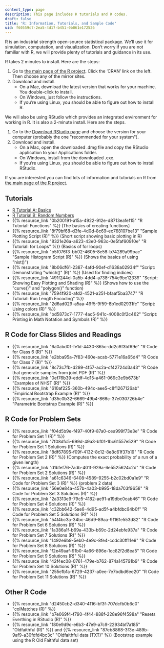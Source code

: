 ```yaml
---
content_type: page
description: This page includes R tutorials and R codes.
draft: false
title: 'R: Information, Tutorials, and Sample Code'
uid: f60559c7-2ea5-4d17-b451-0b061e172526
---
```

R is an industrial strength open-source statistical package. We’ll use it for simulation, computation, and visualization. Don’t worry if you are not familiar with R, we will provide plenty of tutorials and guidance in its use.

R takes 2 minutes to install. Here are the steps:

1. Go to [the main page of the R project](http://www.r-project.org/). Click the ‘CRAN’ link on the left. Then choose any of the mirror sites.
2. Download and install.
    - On a Mac, download the latest version that works for your machine. You double-click to install.
    - On Windows, just follow the instructions.
    - If you’re using Linux, you should be able to figure out how to install R.

We will also be using RStudio which provides an integrated environment for working in R. It is also a 2-minute install. Here are the steps.

1. Go to the [Download RStudio page](http://www.rstudio.com/ide/download/desktop) and choose the version for your computer (probably the one "recommended for your system").
2. Download and install.
    - On a Mac, open the downloaded .dmg file and copy the RStudio application to your Applications folder.
    - On Windows, install from the downloaded .exe.
    - If you’re using Linux, you should be able to figure out how to install RStudio.

If you are interested you can find lots of information and tutorials on R from [the main page of the R project](http://www.r-project.org/).

## Tutorials

- [R Tutorial A: Basics](https://draft.ocw.mit.edu/courses/18-05-introduction-to-probability-and-statistics-spring-2022/pages/r-tutorial-a-basics/)          
- [R Tutorial B: Random Numbers](https://draft.ocw.mit.edu/courses/18-05-introduction-to-probability-and-statistics-spring-2022/pages/r-tutorial-b-random-numbers/)         
- {{% resource_link "0b200191-a15a-4922-912e-d8713eafef15" "R Tutorial: Functions" %}} (The basics of creating functions)          
- {{% resource_link "8f79bf68-d3fe-4d0d-8c69-ec768107be13" "Sample Plotting Script (R)" %}} (Short script showing basic plotting in R)          
- {{% resource_link "8321e26a-a623-43e0-963c-0e5faf60910e" "R Tutorial: for Loops" %}} (Basics of for loops)          
- {{% resource_link "b5f076f3-bb02-4605-8e58-b74289a99bac" "Sample Histogram Script (R)" %}} (Shows the basics of using "hist()")          
- {{% resource_link "8b06df61-2387-4afd-90ef-d1638a02934f" "Script: Demonstrating \"which()\" (R)" %}} (Used for finding indices)          
- {{% resource_link "491f244d-0a5b-4dd4-a738-754e9bc12339" "Script: Showing Easy Plotting and Shading (R)" %}} (Shows how to use the "curve()" and "polygon()" function)          
- {{% resource_link "7594f920-afd2-4521-a251-bfaaf5ba3747" "R Tutorial: Run Length Encoding" %}}          
- {{% resource_link "2d6ad029-a5aa-49f5-9f59-8b1ed02931fc" "Script: Using colors (R)" %}}            
- {{% resource_link "bd5873c7-1777-4ac5-941c-4008c0f2c462" "Script: Printing in Math Notation and Symbols (R)" %}}

## R Code for Class Slides and Readings

- {{% resource_link "6a0abd01-fe1d-4430-865c-dd2c9f3bf69e" "R Code for Class 6 (R)" %}}            
- {{% resource_link "e2bba95a-7f83-460e-acab-5771e16a65d4" "R Code for Class 7 (R)" %}}          
- {{% resource_link "8c73c7fb-d299-4f57-ac2a-cf42724d3a43" "R Code that generate samples from joint PDF (R)" %}}              
- {{% resource_link "0ef76b39-eddf-4d15-a461-069c3e9b673b" "Examples of NHST (R)" %}}              
- {{% resource_link "610af225-360b-494c-aee5-c8f1267126ab" "Empirical Bootstrap Example (R)" %}}         
- {{% resource_link "d35c0b32-6669-49b4-866c-37e030726b4e" "Parametric Bootstrap Example (R)" %}}     

## R Code for Problem Sets

- {{% resource_link "f04d5b9e-f497-40f9-87a0-cea999f73e3e" "R Code for Problem Set 1 (R)" %}}          
- {{% resource_link "7f08dfc5-699d-49a3-bf01-1bc61557e529" "R Code for Problem Set 1 Solutions (R)" %}}         
- {{% resource_link "8df67895-f09f-4132-8c12-8e8c61f37b19" "R Code for Problem Set 2 (R)" %}} (Computes the exact probability of a run of a given length)         
- {{% resource_link "d1bfef76-7adb-401f-929a-6e5525624c2d" "R Code for Problem Set 2 Solutions (R)" %}}            
- {{% resource_link "a61c6346-6408-4589-9255-b2c02bd0a1e9" "R Code for Problem Set 3 (R)" %}} (problem 2 data)        
- {{% resource_link "56e0e84a-457b-4a03-b995-18da703f9658" "R Code for Problem Set 3 Solutions (R)" %}}              
- {{% resource_link "2a3313e9-79c5-4182-ae91-a19dbc0cab46" "R Code for Problem Set 4 Solutions (R)" %}}        
- {{% resource_link "c32bb642-5ae6-4d95-ad5f-a4bfdbc64b0f" "R Code for Problem Set 5 Solutions (R)" %}}         
- {{% resource_link "54f4bc3a-34bc-46d9-89aa-9f161e553d82" "R Code for Problem Set 6 Solutions (R)" %}}         
- {{% resource_link "1a386a1f-b69a-433b-b69c-2d24ebfe937a" "R Code for Problem Set 7 Solutions (R)" %}}         
- {{% resource_link "1492e6b9-5eb0-4e9c-8fe4-ccdc30ff11e9" "R Code for Problem Set 8 Solutions (R)" %}}         
- {{% resource_link "f2e49aaf-91b0-4a66-896e-1cc82f2d8ea5" "R Code for Problem Set 9 Solutions (R)" %}}         
- {{% resource_link "42f4ec08-0761-479e-b762-874a145791b9" "R Code for Problem Set 10 Solutions (R)" %}}         
- {{% resource_link "255e1b1a-6729-4237-a0ee-7e7bdbd6ee20" "R Code for Problem Set 11 Solutions (R)" %}}      

## Other R Code

- {{% resource_link "d2450cb2-d340-4116-bf3f-707dcfb0b6c0" "colMatches (R)" %}}          
- {{% resource_link "b7e069f4-f790-4f44-888f-228e96f4598a" "Resets Everthing in RStudio (R)" %}}          
- {{% resource_link "180e9d9c-e6b3-47e9-a7c9-22934bf7a185" "Oldfaithful (R)" %}} and {{% resource_link "87eb8868-3f3e-489b-9af9-a30fdfd4bc3c" "Oldfaithful data (TXT)" %}} (Bootstrap example using the R Old Faithful data set)